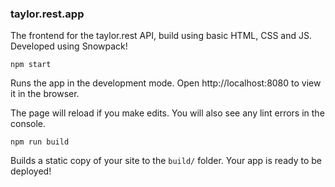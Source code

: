 ### taylor.rest.app

The frontend for the taylor.rest API, build using basic HTML, CSS and JS. 
Developed using Snowpack!

`npm start`

Runs the app in the development mode.
Open http://localhost:8080 to view it in the browser.

The page will reload if you make edits.
You will also see any lint errors in the console.

`npm run build`

Builds a static copy of your site to the `build/` folder.
Your app is ready to be deployed!